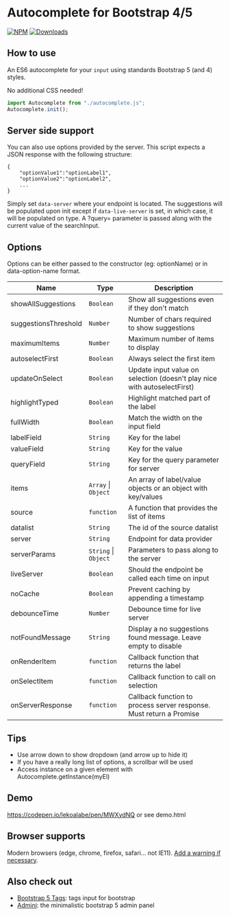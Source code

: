 # Autocomplete for Bootstrap 4/5

[![NPM](https://nodei.co/npm/bootstrap5-autocomplete.png?mini=true)](https://nodei.co/npm/bootstrap5-autocomplete/)
[![Downloads](https://img.shields.io/npm/dt/bootstrap5-autocomplete.svg)](https://www.npmjs.com/package/bootstrap5-autocomplete)

## How to use

An ES6 autocomplete for your `input` using standards Bootstrap 5 (and 4) styles.

No additional CSS needed!

```js
import Autocomplete from "./autocomplete.js";
Autocomplete.init();
```

## Server side support

You can also use options provided by the server. This script expects a JSON response with the following structure:
```
{
    "optionValue1":"optionLabel1",
    "optionValue2":"optionLabel2",
    ...
}
```

Simply set `data-server` where your endpoint is located. The suggestions will be populated upon init except if `data-live-server` is set, in which case, it will be populated on type. A ?query= parameter is passed along with the current value of the searchInput.

## Options

Options can be either passed to the constructor (eg: optionName) or in data-option-name format.

| Name                 | Type                                       | Description                                                              |
| -------------------- | ------------------------------------------ | ------------------------------------------------------------------------ |
| showAllSuggestions   | <code>Boolean</code>                       | Show all suggestions even if they don't match                            |
| suggestionsThreshold | <code>Number</code>                        | Number of chars required to show suggestions                             |
| maximumItems         | <code>Number</code>                        | Maximum number of items to display                                       |
| autoselectFirst      | <code>Boolean</code>                       | Always select the first item                                             |
| updateOnSelect       | <code>Boolean</code>                       | Update input value on selection (doesn't play nice with autoselectFirst) |
| highlightTyped       | <code>Boolean</code>                       | Highlight matched part of the label                                      |
| fullWidth            | <code>Boolean</code>                       | Match the width on the input field                                       |
| labelField           | <code>String</code>                        | Key for the label                                                        |
| valueField           | <code>String</code>                        | Key for the value                                                        |
| queryField           | <code>String</code>                        | Key for the query parameter for server                                   |
| items                | <code>Array</code> \| <code>Object</code>  | An array of label/value objects or an object with key/values             |
| source               | <code>function</code>                      | A function that provides the list of items                               |
| datalist             | <code>String</code>                        | The id of the source datalist                                            |
| server               | <code>String</code>                        | Endpoint for data provider                                               |
| serverParams         | <code>String</code> \| <code>Object</code> | Parameters to pass along to the server                                   |
| liveServer           | <code>Boolean</code>                       | Should the endpoint be called each time on input                         |
| noCache              | <code>Boolean</code>                       | Prevent caching by appending a timestamp                                 |
| debounceTime         | <code>Number</code>                        | Debounce time for live server                                            |
| notFoundMessage      | <code>String</code>                        | Display a no suggestions found message. Leave empty to disable           |
| onRenderItem         | <code>function</code>                      | Callback function that returns the label                                 |
| onSelectItem         | <code>function</code>                      | Callback function to call on selection                                   |
| onServerResponse     | <code>function</code>                      | Callback function to process server response. Must return a Promise                             |

## Tips

- Use arrow down to show dropdown (and arrow up to hide it)
- If you have a really long list of options, a scrollbar will be used
- Access instance on a given element with Autocomplete.getInstance(myEl)

## Demo

https://codepen.io/lekoalabe/pen/MWXydNQ or see demo.html

## Browser supports

Modern browsers (edge, chrome, firefox, safari... not IE11). [Add a warning if necessary](https://github.com/lekoala/nomodule-browser-warning.js/).

## Also check out

- [Bootstrap 5 Tags](https://github.com/lekoala/bootstrap5-tags): tags input for bootstrap
- [Admini](https://github.com/lekoala/admini): the minimalistic bootstrap 5 admin panel
